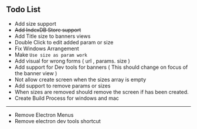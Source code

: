 ## Todo List

- Add size support
- ~~Add IndexDB Store support~~
- Add Title size to banners views
- Double Click to edit added param or size
- Fix Windows Arrangement
- Make `Use size as param work`
- Add visual for wrong forms ( url , params. size )
- Add support for Dev tools for banners ( This should change on focus of the banner view )
- Not allow create screen when the sizes array is empty
- Add support to remove params or sizes
- When sizes are removed should remove the screen if has been created.
- Create Build Process for windows and mac

---------

- Remove Electron Menus
- Remove electron dev tools shortcut
